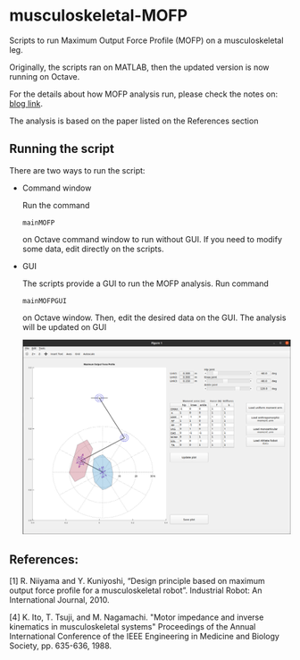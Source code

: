 # musculoskeletal-MOFP

Scripts to run Maximum Output Force Profile (MOFP) on a musculoskeletal leg.

Originally, the scripts ran on MATLAB, then the updated version is now running on Octave.

For the details about how MOFP analysis run, please check the notes on:
[blog link](https://tandukion.github.io/blog/2017/11/30/musculoskeletal-force-profile.html).

The analysis is based on the paper listed on the References section

## Running the script
There are two ways to run the script:
- Command window
  
  Run the command 
  ```
  mainMOFP
  ```
  on Octave command window to run without GUI.
  If you need to modify some data, edit directly on the scripts.

- GUI

  The scripts provide a GUI to run the MOFP analysis. Run command
  ```
  mainMOFPGUI
  ```
  on Octave window. Then, edit the desired data on the GUI.
  The analysis will be updated on GUI

  <img src="media/MOFP_GUI.png" width="900">

## References:
[1] R. Niiyama and Y. Kuniyoshi,
“Design principle based on maximum output force profile for a musculoskeletal robot”.
Industrial Robot: An International Journal, 2010.

[4] K. Ito, T. Tsuji, and M. Nagamachi.
"Motor impedance and inverse kinematics in musculoskeletal systems"
Proceedings of the Annual International Conference of the IEEE Engineering in Medicine and Biology Society, pp. 635-636, 1988.